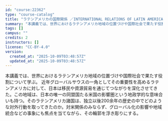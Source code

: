 ```yaml
---
id: "course:22362"
type: "course-catalog"
title: "ラテンアメリカの国際関係 ／INTERNATIONAL RELATIONS OF LATIN AMERICA"
summary: "本講義では、世界におけるラテンアメリカ地域の位置づけや国際社会で果たす役割について学ぶ。 近年グローバルサウスの一角としてその重要性を高めるラテンアメリカに対して、日本は移民や資源貿易を通じてつながりを深化させてきた。この地域は、日本の唯一…"
tags: []
campus: ""
credits: 2
instructors: []
license: "CC-BY-4.0"
version:
  created_at: "2025-10-09T03:48:57Z"
  updated_at: "2025-10-09T03:48:57Z"
---
```

本講義では、世界におけるラテンアメリカ地域の位置づけや国際社会で果たす役割について学ぶ。 近年グローバルサウスの一角としてその重要性を高めるラテンアメリカに対して、日本は移民や資源貿易を通じてつながりを深化させてきた。この地域は、日本の唯一の同盟国たる米国の影響圏という地政学的な意味合いも持つ。そのラテンアメリカ諸国は、独立以後200余年の歴史の中でどのような対外行動を取ってきたのか。対米関係のみならず、グローバル化の影響や地域統合などの事象にも焦点を当てながら、その輪郭を浮き彫りにする。

